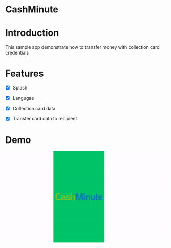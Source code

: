 # CashMinute

# Introduction
This sample app demonstrate how to transfer money with collection card credentials

# Features
- [x] Splash 
- [x] Langugae  
- [x] Collection card data 
- [x] Transfer card data to recipient


# Demo
![DEMO](https://github.com/MohamedGElsharkawy/CashMinute/blob/main/demo.gif)
